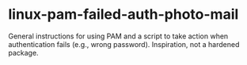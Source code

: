 # linux-pam-failed-auth-photo-mail
General instructions for using PAM and a script to take action when authentication fails (e.g., wrong password). Inspiration, not a hardened package.
